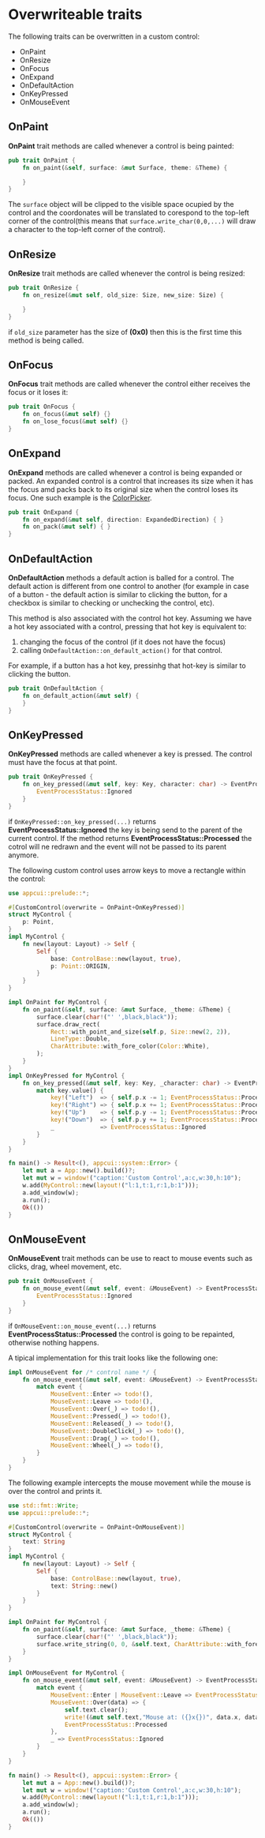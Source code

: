 # Overwriteable traits

The following traits can be overwritten in a custom control:
* OnPaint
* OnResize
* OnFocus
* OnExpand
* OnDefaultAction
* OnKeyPressed
* OnMouseEvent

## OnPaint

**OnPaint** trait methods are called whenever a control is being painted:

```rs
pub trait OnPaint {
    fn on_paint(&self, surface: &mut Surface, theme: &Theme) {

    }
}
```

The `surface` object will be clipped to the visible space ocupied by the control and the coordonates will be translated to corespond to the top-left corner of the control(this means that `surface.write_char(0,0,...)` will draw a character to the top-left corner of the control).

## OnResize

**OnResize** trait methods are called whenever the control is being resized:

```rs
pub trait OnResize {
    fn on_resize(&mut self, old_size: Size, new_size: Size) {

    }
}
```

if `old_size` parameter has the size of **(0x0)** then this is the first time this method is being called.

## OnFocus

**OnFocus** trait methods are called whenever the control either receives the focus or it loses it:

```rs
pub trait OnFocus {
    fn on_focus(&mut self) {}
    fn on_lose_focus(&mut self) {}
}
```

## OnExpand

**OnExpand** methods are called whenever a control is being expanded or packed. An expanded control is a control that increases its size when it has the focus amd packs back to its original size when the control loses its focus. One such example is the [ColorPicker](../../chapter-3/stock-controls/colorpicker.md).

```rs
pub trait OnExpand {
    fn on_expand(&mut self, direction: ExpandedDirection) { }
    fn on_pack(&mut self) { }
}
```

## OnDefaultAction

**OnDefaultAction** methods a default action is balled for a control. The default action is different from one control to another (for example in case of a button - the default action is similar to clicking the button, for a checkbox is similar to checking or unchecking the control, etc).

This method is also associated with the control hot key. Assuming we have a hot key associated with a control, pressing that hot key is equivalent to:
1. changing the focus of the control (if it does not have the focus)
2. calling `OnDefaultAction::on_default_action()` for that control.
   
For example, if a button has a hot key, pressinhg that hot-key is similar to clicking the button.

```rs
pub trait OnDefaultAction {
    fn on_default_action(&mut self) {        
    }
}
```

## OnKeyPressed

**OnKeyPressed** methods are called whenever a key is pressed. The control must have the focus at that point.

```rs
pub trait OnKeyPressed {
    fn on_key_pressed(&mut self, key: Key, character: char) -> EventProcessStatus {
        EventProcessStatus::Ignored
    }
}
```

if `OnKeyPressed::on_key_pressed(...)` returns **EventProcessStatus::Ignored** the key is being send to the parent of the current control. If the method returns **EventProcessStatus::Processed** the cotrol will ne redrawn and the event will not be passed to its parent anymore.

The following custom control uses arrow keys to move a rectangle within the control:

```rs
use appcui::prelude::*;

#[CustomControl(overwrite = OnPaint+OnKeyPressed)]
struct MyControl {
    p: Point,
}
impl MyControl {
    fn new(layout: Layout) -> Self {
        Self {
            base: ControlBase::new(layout, true),
            p: Point::ORIGIN,
        }
    }
}

impl OnPaint for MyControl {
    fn on_paint(&self, surface: &mut Surface, _theme: &Theme) {
        surface.clear(char!("' ',black,black"));
        surface.draw_rect(
            Rect::with_point_and_size(self.p, Size::new(2, 2)),
            LineType::Double,
            CharAttribute::with_fore_color(Color::White),
        );
    }
}
impl OnKeyPressed for MyControl {
    fn on_key_pressed(&mut self, key: Key, _character: char) -> EventProcessStatus {
        match key.value() {
            key!("Left")  => { self.p.x -= 1; EventProcessStatus::Processed }
            key!("Right") => { self.p.x += 1; EventProcessStatus::Processed }
            key!("Up")    => { self.p.y -= 1; EventProcessStatus::Processed }
            key!("Down")  => { self.p.y += 1; EventProcessStatus::Processed }
            _             => EventProcessStatus::Ignored
        }        
    }
}

fn main() -> Result<(), appcui::system::Error> {
    let mut a = App::new().build()?;
    let mut w = window!("caption:'Custom Control',a:c,w:30,h:10");
    w.add(MyControl::new(layout!("l:1,t:1,r:1,b:1")));
    a.add_window(w);
    a.run();
    Ok(())
}
```

## OnMouseEvent

**OnMouseEvent** trait methods can be use to react to mouse events such as clicks, drag, wheel movement, etc.

```rs
pub trait OnMouseEvent {
    fn on_mouse_event(&mut self, event: &MouseEvent) -> EventProcessStatus {
        EventProcessStatus::Ignored
    }
}
```

if `OnMouseEvent::on_mouse_event(...)` returns **EventProcessStatus::Processed** the control is going to be repainted, otherwise nothing happens.

A tipical implementation for this trait looks like the following one:

```rs
impl OnMouseEvent for /* control name */ {
    fn on_mouse_event(&mut self, event: &MouseEvent) -> EventProcessStatus {
        match event {
            MouseEvent::Enter => todo!(),
            MouseEvent::Leave => todo!(),
            MouseEvent::Over(_) => todo!(),
            MouseEvent::Pressed(_) => todo!(),
            MouseEvent::Released(_) => todo!(),
            MouseEvent::DoubleClick(_) => todo!(),
            MouseEvent::Drag(_) => todo!(),
            MouseEvent::Wheel(_) => todo!(),
        }
    }
}
```

The following example intercepts the mouse movement while the mouse is over the control and prints it.

```rs
use std::fmt::Write;
use appcui::prelude::*;

#[CustomControl(overwrite = OnPaint+OnMouseEvent)]
struct MyControl {
    text: String
}
impl MyControl {
    fn new(layout: Layout) -> Self {
        Self {
            base: ControlBase::new(layout, true),
            text: String::new()
        }
    }
}

impl OnPaint for MyControl {
    fn on_paint(&self, surface: &mut Surface, _theme: &Theme) {
        surface.clear(char!("' ',black,black"));
        surface.write_string(0, 0, &self.text, CharAttribute::with_fore_color(Color::White), false);
    }
}

impl OnMouseEvent for MyControl {
    fn on_mouse_event(&mut self, event: &MouseEvent) -> EventProcessStatus {
        match event {
            MouseEvent::Enter | MouseEvent::Leave => EventProcessStatus::Processed,
            MouseEvent::Over(data) => {
                self.text.clear();
                write!(&mut self.text,"Mouse at: ({}x{})", data.x, data.y).unwrap();
                EventProcessStatus::Processed
            },
            _ => EventProcessStatus::Ignored
        }
    }
}

fn main() -> Result<(), appcui::system::Error> {
    let mut a = App::new().build()?;
    let mut w = window!("caption:'Custom Control',a:c,w:30,h:10");
    w.add(MyControl::new(layout!("l:1,t:1,r:1,b:1")));
    a.add_window(w);
    a.run();
    Ok(())
}
```